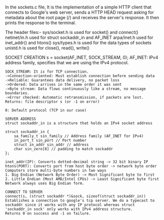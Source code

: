 In the sockets.c file,
It is the implementation of a simple HTTP client that connects to Google's web server, sends a HTTP HEAD request asking for metadata about the root page (/) and receives the server's response. It then prints the response to the terminal.

The header files:-
sys/socket.h is used for socket() and connect()
netinet/in.h used for struct sockaddr_in and AF_INET
arpa/inet.h used for inet_addr() and htons()
sys/types.h is used for the data types of sockets
unistd.h is used for close(), read(), write()

SOCKET CREATION
s = socket(AF_INET, SOCK_STREAM, 0);
AF_INET: IPv4 address family, specifies that we are using the IPv4 protocol.
~~~ "Create a socket that uses IPv4 addresses for communication."
SOCK_STREAM: It is for TCP connection.
->Connection-oriented: Must establish connection before sending data
->Reliable: Guarantees data delivery, no packet loss
->Ordered: Data arrives in the same order it was sent
->Byte stream: Data flows continuously like a stream, no message boundaries.
->Error checked: Automatic retransmission, if packets are lost.
Returns: file descriptor s (or -1 on error)

0: Default protocol (TCP in our case)

SERVER ADDRESS
struct sockaddr_in is a structure that holds an IPv4 socket address

struct sockaddr_in {
    sa_family_t sin_family // Address family (AF_INET for IPv4)
    in_port_t sin_port // Port number
    struct in_addr sin_addr // address
    char sin_zero[8] // padding to match sockaddr
};

inet_addr(IP): Converts dotted-decimal string -> 32 bit binary IP
htons(PORT): Converts port from host byte order -> network byte order
Computers store multi-byte numbers in two ways
1. Big Endian (Network Byte Order) -> Most Significant byte to first
2. Little Endian (Most AMD/Intel CPUs) -> Least Significant byte first
Network always uses Big Endian form.

CONNECT TO SERVER
connect(s, (struct sockaddr *)&sock, sizeof(struct sockaddr_in))
Establishes a connection to google's tcp server. We do a typecast to sockaddr since it works with any IP protocol whereas struct 'sockaddr_in sock' only works with IPv4 address structure. 
Returns 0 on success and -1 on failure.



